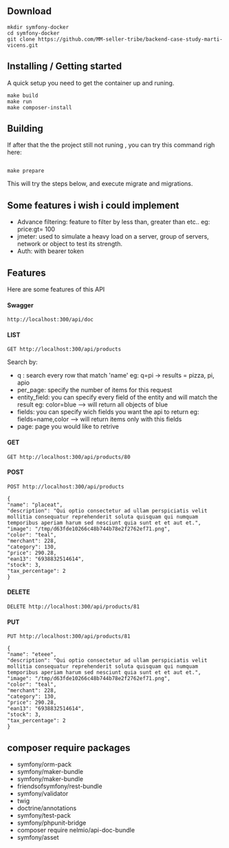 ## Download

```shell
mkdir symfony-docker
cd symfony-docker
git clone https://github.com/MM-seller-tribe/backend-case-study-marti-vicens.git
```

## Installing / Getting started

A quick setup you need to get the container up and runing.

```shell
make build
make run
make composer-install
```

## Building

If after that the the project still not runing , you can try this command righ here:

```shell

make prepare
```

This will try the steps below, and execute migrate and migrations.

## Some features i wish i could implement

- Advance filtering:
  feature to filter by less than, greater than etc..
  eg: price:gt= 100
- jmeter:
  used to simulate a heavy load on a server, group of servers, network or object to test its strength.
- Auth: with bearer token

## Features

Here are some features of this API

#### Swagger

```
http://localhost:300/api/doc
```

#### LIST

```
GET http://localhost:300/api/products
```

Search by:

- q : search every row that match 'name'
  eg: q=pi -> results = pizza, pi, apio
- per_page: specify the number of items for this request
- entity_field: you can specify every field of the entity and will
  match the result eg:
  color=blue --> will return all objects of blue
- fields: you can specify wich fields you want the api to return eg:
  fields=name,color --> will return items only with this fields
- page: page you would like to retrive

#### GET

```
GET http://localhost:300/api/products/80
```

#### POST

```
POST http://localhost:300/api/products

{
"name": "placeat",
"description": "Qui optio consectetur ad ullam perspiciatis velit mollitia consequatur reprehenderit soluta quisquam qui numquam temporibus aperiam harum sed nesciunt quia sunt et et aut et.",
"image": "/tmp/d63fde10266c48b744b78e2f2762ef71.png",
"color": "teal",
"merchant": 228,
"category": 130,
"price": 290.28,
"ean13": "6938832514614",
"stock": 3,
"tax_percentage": 2
}
```

#### DELETE

```
DELETE http://localhost:300/api/products/81
```

#### PUT

```
PUT http://localhost:300/api/products/81

{
"name": "eteee",
"description": "Qui optio consectetur ad ullam perspiciatis velit mollitia consequatur reprehenderit soluta quisquam qui numquam temporibus aperiam harum sed nesciunt quia sunt et et aut et.",
"image": "/tmp/d63fde10266c48b744b78e2f2762ef71.png",
"color": "teal",
"merchant": 228,
"category": 130,
"price": 290.28,
"ean13": "6938832514614",
"stock": 3,
"tax_percentage": 2
}
```

## composer require packages

- symfony/orm-pack
- symfony/maker-bundle
- symfony/maker-bundle
- friendsofsymfony/rest-bundle
- symfony/validator
- twig
- doctrine/annotations
- symfony/test-pack
- symfony/phpunit-bridge
- composer require nelmio/api-doc-bundle
- symfony/asset
